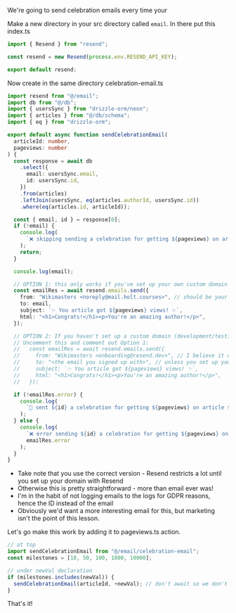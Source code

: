 We're going to send celebration emails every time your

Make a new directory in your src directory called `email`. In there put this index.ts

```typescript
import { Resend } from "resend";

const resend = new Resend(process.env.RESEND_API_KEY);

export default resend;
```

Now create in the same directory celebration-email.ts

```typescript
import resend from "@/email";
import db from "@/db";
import { usersSync } from "drizzle-orm/neon";
import { articles } from "@/db/schema";
import { eq } from "drizzle-orm";

export default async function sendCelebrationEmail(
  articleId: number,
  pageviews: number
) {
  const response = await db
    .select({
      email: usersSync.email,
      id: usersSync.id,
    })
    .from(articles)
    .leftJoin(usersSync, eq(articles.authorId, usersSync.id))
    .where(eq(articles.id, articleId));

  const { email, id } = response[0];
  if (!email) {
    console.log(
      `❌ skipping sending a celebration for getting ${pageviews} on article ${articleId}, could not find email`
    );
    return;
  }

  console.log(email);

  // OPTION 1: this only works if you've set up your own custom domain on Resend like I have
  const emailRes = await resend.emails.send({
    from: "Wikimasters <noreply@mail.holt.courses>", // should be your domain
    to: email,
    subject: `✨ You article got ${pageviews} views! ✨`,
    html: "<h1>Congrats!</h1><p>You're an amazing author!</p>",
  });

  // OPTION 2: If you haven't set up a custom domain (development/testing)
  // Uncomment this and comment out Option 1:
  //   const emailRes = await resend.emails.send({
  //     from: "Wikimasters <onboarding@resend.dev>", // I believe it only lets you send from Resend if you haven't set up your domain
  //     to: "<the email you signed up with>", // unless you set up your own domain, you can only email yourself
  //     subject: `✨ You article got ${pageviews} views! ✨`,
  //     html: "<h1>Congrats!</h1><p>You're an amazing author!</p>",
  //   });

  if (!emailRes.error) {
    console.log(
      `📧 sent ${id} a celebration for getting ${pageviews} on article ${articleId}`
    );
  } else {
    console.log(
      `❌ error sending ${id} a celebration for getting ${pageviews} on article ${articleId}`,
      emailRes.error
    );
  }
}
```

- Take note that you use the correct version - Resend restricts a lot until you set up your domain with Resend
- Otherwise this is pretty straightforward - more than email ever was!
- I'm in the habit of not logging emails to the logs for GDPR reasons, hence the ID instead of the email
- Obviously we'd want a more interesting email for this, but marketing isn't the point of this lesson.

Let's go make this work by adding it to pageviews.ts action.

```typescript
// at top
import sendCelebrationEmail from "@/email/celebration-email";
const milestones = [10, 50, 100, 1000, 10000];

// under newVal declaration
if (milestones.includes(newVal)) {
  sendCelebrationEmail(articleId, +newVal); // don't await so we don't block on sending the email, just send it
}
```

That's it!
